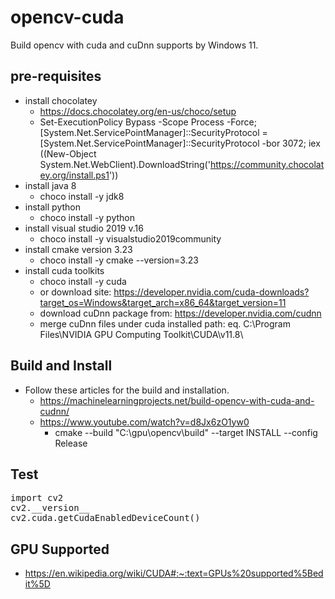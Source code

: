 # opencv-cuda
Build opencv with cuda and cuDnn supports by Windows 11.
## pre-requisites
* install chocolatey 
  * https://docs.chocolatey.org/en-us/choco/setup
  * Set-ExecutionPolicy Bypass -Scope Process -Force; [System.Net.ServicePointManager]::SecurityProtocol = [System.Net.ServicePointManager]::SecurityProtocol -bor 3072; iex ((New-Object System.Net.WebClient).DownloadString('https://community.chocolatey.org/install.ps1'))
* install java 8
  * choco install -y jdk8
* install python
  * choco install -y python
* install visual studio 2019 v.16
  *  choco install -y visualstudio2019community
* install cmake version 3.23
  * choco install -y cmake --version=3.23
* install cuda toolkits
  * choco install -y cuda
  * or download site: https://developer.nvidia.com/cuda-downloads?target_os=Windows&target_arch=x86_64&target_version=11
  * download cuDnn package from: https://developer.nvidia.com/cudnn
  * merge cuDnn files under cuda installed path: eq. C:\Program Files\NVIDIA GPU Computing Toolkit\CUDA\v11.8\

## Build and Install
* Follow these articles for the build and installation. 
  * https://machinelearningprojects.net/build-opencv-with-cuda-and-cudnn/
  * https://www.youtube.com/watch?v=d8Jx6zO1yw0
    * cmake --build "C:\gpu\opencv\build" --target INSTALL --config Release

## Test
<pre>
import cv2
cv2.__version__
cv2.cuda.getCudaEnabledDeviceCount()
</pre>

## GPU Supported
* https://en.wikipedia.org/wiki/CUDA#:~:text=GPUs%20supported%5Bedit%5D
